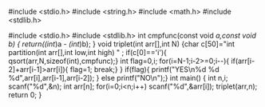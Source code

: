 #include <stdio.h>
#include <string.h>
#include <math.h>
#include <stdlib.h>
 
 #include <stdio.h>
#include <stdlib.h>
int cmpfunc(const void *a,const void *b)
{
return(*(int*)a - *(int*)b);
}
void triplet(int arr[],int N)
{char c[50]="int partition(int arr[],int low,int high) " ;
if(c[0]=='i'){
qsort(arr,N,sizeof(int),cmpfunc);}
int flag=0,i;
for(i=N-1;i-2>=0;i--){
if(arr[i-2]+arr[i-1]>arr[i]){
flag=1;
break;}
}
if(flag){
printf("YES\n%d %d %d",arr[i],arr[i-1],arr[i-2]);
}
else printf("NO\n");}
int main()
{
int n,i;
scanf("%d",&n);
int arr[n];
for(i=0;i<n;i++)
scanf("%d",&arr[i]);
triplet(arr,n);
return 0;
}

